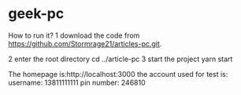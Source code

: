 # geek-pc
How to run it?
1 download the code from https://github.com/Stormrage21/articles-pc.git.

2 enter the root directory
   cd ../article-pc
3 start the project
   yarn start
   
The homepage is:http://localhost:3000
the account used for test is: 
 	 username: 13811111111
			pin number: 246810

